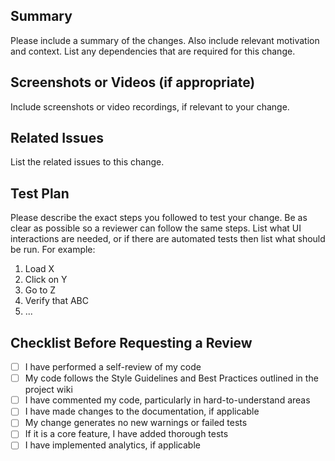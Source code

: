 ## Summary

Please include a summary of the changes. Also include relevant motivation and context. List any dependencies that are required for this change.

## Screenshots or Videos (if appropriate)

Include screenshots or video recordings, if relevant to your change.

## Related Issues

List the related issues to this change.

## Test Plan

Please describe the exact steps you followed to test your change. Be as clear as possible so a reviewer can follow the same steps. List what UI interactions are needed, or if there are automated tests then list what should be run. For example:

1. Load X
2. Click on Y
3. Go to Z
4. Verify that ABC
5. ...

## Checklist Before Requesting a Review
- [ ] I have performed a self-review of my code
- [ ] My code follows the Style Guidelines and Best Practices outlined in the project wiki
- [ ] I have commented my code, particularly in hard-to-understand areas
- [ ] I have made changes to the documentation, if applicable
- [ ] My change generates no new warnings or failed tests
- [ ] If it is a core feature, I have added thorough tests
- [ ] I have implemented analytics, if applicable
